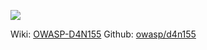 ![](https://www2.owasp.org/www-project-d4n155/assets/images/logo.jpg)

Wiki: [OWASP-D4N155](https://www2.owasp.org/www-project-d4n155/)
Github: [owasp/d4n155](https://github.com/OWASP/D4N155)
